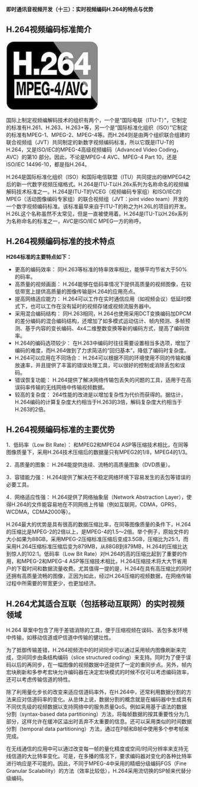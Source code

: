 **即时通讯音视频开发（十三）：实时视频编码H.264的特点与优势**



## H.264视频编码标准简介



![即时通讯音视频开发（十三）：实时视频编码H.264的特点与优势_165435p2x8qnn1lc3x2zka.jpg](imgs/111610l9sa32xe07et2ryz.jpg)



国际上制定视频编解码技术的组织有两个，一个是“国际电联（ITU-T）”，它制定的标准有H.261、H.263、H.263+等，另一个是“国际标准化组织（ISO）”它制定的标准有MPEG-1、MPEG-2、MPEG-4等。而H.264则是由两个组织联合组建的联合视频组（JVT）共同制定的新数字视频编码标准，所以它既是ITU-T的H.264，又是ISO/IEC的MPEG-4高级视频编码（Advanced Video Coding，AVC）的第10 部分。因此，不论是MPEG-4 AVC、MPEG-4 Part 10，还是ISO/IEC 14496-10，都是指H.264。

H.264是国际标准化组织（ISO）和国际电信联盟（ITU）共同提出的继MPEG4之后的新一代数字视频压缩格式。H.264是ITU-T以H.26x系列为名称命名的视频编解码技术标准之一。H.264是ITU-T的VCEG（视频编码专家组）和ISO/IEC的MPEG（活动图像编码专家组）的联合视频组（JVT：joint video team）开发的一个数字视频编码标准。该标准最早来自于ITU-T的称之为H.26L的项目的开发。H.26L这个名称虽然不太常见，但是一直被使用着。H.264是ITU-T以H.26x系列为名称命名的标准之一，AVC是ISO/IEC MPEG一方的称呼。

## H.264视频编码标准的技术特点


**H264标准的主要特点如下：**



- 更高的编码效率：
  同H.263等标准的特率效率相比，能够平均节省大于50%的码率。
- 高质量的视频画面：
  H.264能够在低码率情况下提供高质量的视频图像，在较低带宽上提供高质量的图像传输是H.264的应用亮点。
- 提高网络适应能力：
  H.264可以工作在实时通信应用（如视频会议）低延时模式下，也可以工作在没有延时的视频存储或视频流服务器中。
- 采用混合编码结构：
  同H.263相同，H.264也使用采用DCT变换编码加DPCM的差分编码的混合编码结构，还增加了如多模式运动估计、帧内预测、多帧预测、基于内容的变长编码、4x4二维整数变换等新的编码方式，提高了编码效率。
- H.264的编码选项较少：
  在H.263中编码时往往需要设置相当多选项，增加了编码的难度，而H.264做到了力求简洁的“回归基本”，降低了编码时复杂度。
- H.264可以应用在不同场合：
  H.264可以根据不同的环境使用不同的传输和播放速率，并且提供了丰富的错误处理工具，可以很好的控制或消除丢包和误码。
- 错误恢复功能：
  H.264提供了解决网络传输包丢失的问题的工具，适用于在高误码率传输的无线网络中传输视频数据。
- 较高的复杂度：
  264性能的改进是以增加复杂性为代价而获得的。据估计，H.264编码的计算复杂度大约相当于H.263的3倍，解码复杂度大约相当于H.263的2倍。



## H.264视频编码标准的主要优势


1．低码率（Low Bit Rate）：
和MPEG2和MPEG4 ASP等压缩技术相比，在同等图像质量下，采用H.264技术压缩后的数据量只有MPEG2的1/8，MPEG4的1/3。

2．高质量的图象：
H.264能提供连续、流畅的高质量图象（DVD质量）。

3．容错能力强：
H.264提供了解决在不稳定网络环境下容易发生的丢包等错误的必要工具。

4．网络适应性强：
H.264提供了网络抽象层（Network Abstraction Layer），使得H.264的文件能容易地在不同网络上传输（例如互联网，CDMA，GPRS，WCDMA，CDMA2000等）。

H.264最大的优势是具有很高的数据压缩比率，在同等图像质量的条件下，H.264的压缩比是MPEG-2的2倍以上，是MPEG-4的1.5～2倍。举个例子，原始文件的大小如果为88GB，采用MPEG-2压缩标准压缩后变成3.5GB，压缩比为25∶1，而采用H.264压缩标准压缩后变为879MB，从88GB到879MB，H.264的压缩比达到惊人的102∶1。低码率（Low Bit Rate）对H.264的高的压缩比起到了重要的作用，和MPEG-2和MPEG-4 ASP等压缩技术相比，H.264压缩技术将大大节省用户的下载时间和数据流量收费。尤其值得一提的是，H.264在具有高压缩比的同时还拥有高质量流畅的图像，正因为如此，经过H.264压缩的视频数据，在网络传输过程中所需要的带宽更少，也更加经济。

## H.264尤其适合互联（包括移动互联网）的实时视频领域


H.264 草案中包含了用于差错消除的工具，便于压缩视频在误码、丢包多发环境中传输，如移动信道或IP信道中传输的健壮性。

为了抵御传输差错，H.264视频流中的时间同步可以通过采用帧内图像刷新来完成，空间同步由条结构编码（slice structured coding）来支持。同时为了便于误码以后的再同步，在一幅图像的视频数据中还提供了一定的重同步点。另外，帧内宏块刷新和多参考宏块允许编码器在决定宏块模式的时候不仅可以考虑编码效率，还可以考虑传输信道的特性。

除了利用量化步长的改变来适应信道码率外，在H.264中，还常利用数据分割的方法来应对信道码率的变化。从总体上说，数据分割的概念就是在编码器中生成具有不同优先级的视频数据以支持网络中的服务质量QoS。例如采用基于语法的数据分割（syntax-based data partitioning）方法，将每帧数据的按其重要性分为几部分，这样允许在缓冲区溢出时丢弃不太重要的信息。还可以采用类似的时间数据分割（temporal data partitioning）方法，通过在P帧和B帧中使用多个参考帧来完成。

在无线通信的应用中可以通过改变每一帧的量化精度或空间/时间分辨率来支持无线信道的大比特率变化。可是，在多播的情况下，要求编码器对变化的各种比特率进行响应是不可能的。因此，不同于MPEG-4中采用的精细分级编码FGS（Fine Granular Scalability）的方法（效率比较低），H.264采用流切换的SP帧来代替分级编码。